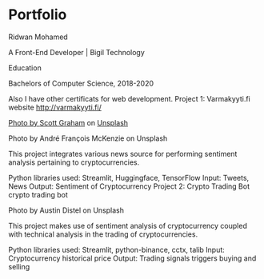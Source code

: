 # Portfolio

Ridwan Mohamed


A Front-End Developer | Bigil Technology

Education


Bachelors of Computer Science, 2018-2020


Also I have other certificats for web development.
Project 1: Varmakyyti.fi website
http://varmakyyti.fi/

<a href="http://varmakyyti.fi/">

  Photo by <a href="https://unsplash.com/@homajob?utm_source=unsplash&utm_medium=referral&utm_content=creditCopyText">Scott Graham</a> on <a href="https://unsplash.com/s/photos/portfolio-image?utm_source=unsplash&utm_medium=referral&utm_content=creditCopyText">Unsplash</a>
  
  
Photo by André François McKenzie on Unsplash

This project integrates various news source for performing sentiment analysis pertaining to cryptocurrencies.

Python libraries used: Streamlit, Huggingface, TensorFlow
Input: Tweets, News
Output: Sentiment of Cryptocurrency
Project 2: Crypto Trading Bot
crypto trading bot

Photo by Austin Distel on Unsplash

This project makes use of sentiment analysis of cryptocurrency coupled with technical analysis in the trading of cryptocurrencies.

Python libraries used: Streamlit, python-binance, cctx, talib
Input: Cryptocurrency historical price
Output: Trading signals triggers buying and selling
